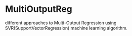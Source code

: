 # MultiOutputReg
different approaches to Multi-Output Regression using SVR(SupportVectorRegression) machine learning algorithm.
